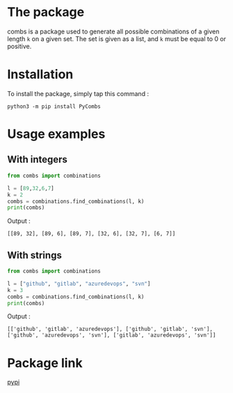 # The package
combs is a package used to generate all possible combinations of a given length `k` 
on a given set. The set is given as a list, and `k` must be equal to 0 or positive. 

# Installation
To install the package, simply tap this command :
```
python3 -m pip install PyCombs
```

# Usage examples 

## With integers 
```python
from combs import combinations

l = [89,32,6,7]
k = 2
combs = combinations.find_combinations(l, k)
print(combs)
```
Output :
```
[[89, 32], [89, 6], [89, 7], [32, 6], [32, 7], [6, 7]]
```

## With strings
```python
from combs import combinations

l = ["github", "gitlab", "azuredevops", "svn"]
k = 3
combs = combinations.find_combinations(l, k)
print(combs)
```

Output :
```
[['github', 'gitlab', 'azuredevops'], ['github', 'gitlab', 'svn'], ['github', 'azuredevops', 'svn'], ['gitlab', 'azuredevops', 'svn']]
```

# Package link 
[pypi](https://pypi.org/project/PyCombs/)